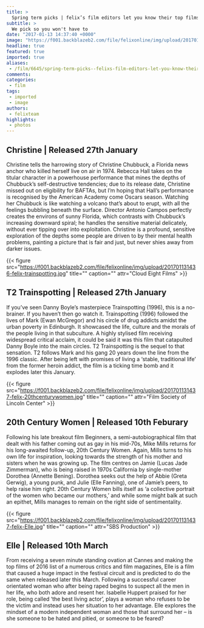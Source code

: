 ```yaml
---
title: >
  Spring term picks | felix’s film editors let you know their top films to look out for
subtitle: >
  We pick so you won't have to
date: "2017-01-13 14:37:40 +0000"
image: "https://f001.backblazeb2.com/file/felixonline/img/upload/201701131434-felix-christine-film-2 (1).jpg"
headline: true
featured: true
imported: true
aliases:
 - /film/6645/spring-term-picks--felixs-film-editors-let-you-know-their-top-films-to-look-out-for-
comments:
categories:
 - film
tags:
 - imported
 - image
authors:
 - felixteam
highlights:
 - photos
---
```


## Christine | Released 27th January
Christine tells the harrowing story of Christine Chubbuck, a Florida news anchor who killed herself live on air in 1974. Rebecca Hall takes on the titular character in a powerhouse performance that mines the depths of Chubbuck’s self-destructive tendencies; due to its release date, Christine missed out on eligibility for BAFTAs, but I’m hoping that Hall’s performance is recognised by the American Academy come Oscars season. Watching her Chubbuck is like watching a volcano that’s about to erupt, with all the feelings bubbling beneath the surface. Director Antonio Campos perfectly creates the environs of sunny Florida, which contrasts with Chubbuck’s increasing downward spiral; he handles the sensitive material delicately, without ever tipping over into exploitation. Christine is a profound, sensitive exploration of the depths some people are driven to by their mental health problems, painting a picture that is fair and just, but never shies away from darker issues.

{{< figure src="https://f001.backblazeb2.com/file/felixonline/img/upload/201701131436-felix-trainspotting.jpg" title="" caption="" attr="Cloud Eight Films" >}}

## T2 Trainspotting | Released 27th January
If you’ve seen Danny Boyle’s masterpiece Trainspotting (1996), this is a no-brainer. If you haven’t then go watch it. Trainspotting (1996) followed the lives of Mark (Ewan McGregor) and his circle of drug addicts amidst the urban poverty in Edinburgh. It showcased the life, culture and the morals of the people living in that subculture. A highly stylised film receiving widespread critical acclaim, it could be said it was this film that catapulted Danny Boyle into the main circles. T2 Trainspotting is the sequel to that sensation. T2 follows Mark and his gang 20 years down the line from the 1996 classic. After being left with promises of living a ‘stable, traditional life’ from the former heroin addict, the film is a ticking time bomb and it explodes later this January.

{{< figure src="https://f001.backblazeb2.com/file/felixonline/img/upload/201701131437-felix-20thcenturywomen.jpg" title="" caption="" attr="Film Society of Lincoln Center" >}}

## 20th Century Women | Released 10th Feburary
Following his late breakout film Beginners, a semi-autobiographical film that dealt with his father coming out as gay in his mid-70s, Mike Mills returns for his long-awaited follow-up, 20th Century Women. Again, Mills turns to his own life for inspiration, looking towards the strength of his mother and sisters when he was growing up. The film centres on Jamie (Lucas Jade Zimmerman), who is being raised in 1970s California by single-mother Dorothea (Annette Bening). Dorothea seeks out the help of Abbie (Greta Gerwig), a young punk, and Julie (Elle Fanning), one of Jamie’s peers, to help raise him right. 20th Century Women bills itself as ‘a collective portrait of the women who became our mothers,’ and while some might balk at such an epithet, Mills manages to remain on the right side of sentimentality.

{{< figure src="https://f001.backblazeb2.com/file/felixonline/img/upload/201701131437-felix-Elle.jpg" title="" caption="" attr="SBS Production" >}}

## Elle | Released 10th March
From receiving a seven minute standing ovation at Cannes and making the top films of 2016 list of a numerous critics and film magazines, Elle is a film that caused a huge impact in the festival circuit and is predicted to do the same when released later this March. Following a successful career orientated woman who after being raped begins to suspect all the men in her life, who both adore and resent her. Isabelle Huppert praised for her role, being called ‘the best living actor’, plays a woman who refuses to be the victim and instead uses her situation to her advantage. Elle explores the mindset of a modern independent woman and those that surround her – is she someone to be hated and pitied, or someone to be feared?
